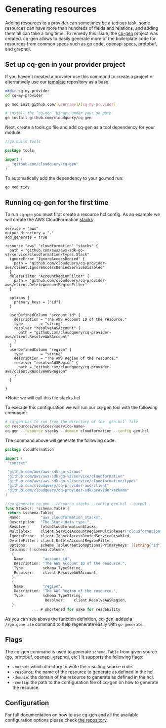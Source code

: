 # Generating resources

Adding resources to a provider can sometimes be a tedious task, some resources can have more than hundreds of fields and relations, and adding them all can
take a long time. To remedy this issue, the [cq-gen](https://github.com/cloudquery/cq-gen) project was created. cq-gen allows to easily generate more of the boilerplate code for resources from common specs such as go code, openapi specs, protobuf, and graphql.

## Set up cq-gen in your provider project

If you haven't created a provider use this command to create a project or alternatively use our [template](https://github.com/cloudquery/cq-provider-template) repository as a base.

```bash
mkdir cq-my-provider
cd cq-my-provider

go mod init github.com/[username]/[cq-my-provider]

# install the `cq-gen` binary under your go path
go install github.com/cloudquery/cq-gen
```

Next, create a tools.go file and add cq-gen as a tool dependency for your module.

```go
//go:build tools

package tools

import (
 _ "github.com/cloudquery/cq-gen"
)
```

To automatically add the dependency to your go.mod run:

```bash
go mod tidy
```

## Running cq-gen for the first time

To run `cq-gen` you must first create a resource hcl config. As an example we will create the AWS CloudFormation [stacks](https://pkg.go.dev/github.com/aws/aws-sdk-go-v2/service/cloudformation@v1.20.0/types#Stack)

```hcl
service = "aws"
output_directory = "."
add_generate = true

resource "aws" "cloudformation" "stacks" {
  path = "github.com/aws/aws-sdk-go-v2/service/cloudformation/types.Stack"
  ignoreError "IgnoreAccessDenied" {
    path = "github.com/cloudquery/cq-provider-aws/client.IgnoreAccessDeniedServiceDisabled"
  }
  deleteFilter "AccountRegionFilter" {
    path = "github.com/cloudquery/cq-provider-aws/client.DeleteAccountRegionFilter"
  }

  options {
    primary_keys = ["id"]
  }

  userDefinedColumn "account_id" {
    description = "The AWS Account ID of the resource."
    type        = "string"
    resolver "resolveAWSAccount" {
      path = "github.com/cloudquery/cq-provider-aws/client.ResolveAWSAccount"
    }
  }
  userDefinedColumn "region" {
    type        = "string"
    description = "The AWS Region of the resource."
    resolver "resolveAWSRegion" {
      path = "github.com/cloudquery/cq-provider-aws/client.ResolveAWSRegion"
    }
  }

}
```

*Note: we will call this file stacks.hcl

To execute this configuration we will run our cq-gen tool with the following command:

```bash
# cq-gen has to run from the directory of the `gen.hcl` file
cd resources/services/<service-name>
cq-gen --resource stacks --domain cloudformation --config gen.hcl
```

The command above will generate the following code:

```go
package cloudformation

import (
 "context"

 "github.com/aws/aws-sdk-go-v2/aws"
 "github.com/aws/aws-sdk-go-v2/service/cloudformation"
 "github.com/aws/aws-sdk-go-v2/service/cloudformation/types"
 "github.com/cloudquery/cq-provider-aws/client"
 "github.com/cloudquery/cq-provider-sdk/provider/schema"
)

//go:generate cq-gen --resource stacks --config gen.hcl --output .
func Stacks() *schema.Table {
 return &schema.Table{
  Name:         "aws_cloudformation_stacks",
  Description:  "The Stack data type.",
  Resolver:     fetchCloudformationStacks,
  Multiplex:    client.ServiceAccountRegionMultiplexer("cloudformation"),
  IgnoreError:  client.IgnoreAccessDeniedServiceDisabled,
  DeleteFilter: client.DeleteAccountRegionFilter,
  Options:      schema.TableCreationOptions{PrimaryKeys: []string{"id"}},
  Columns: []schema.Column{
   {
    Name:        "account_id",
    Description: "The AWS Account ID of the resource.",
    Type:        schema.TypeString,
    Resolver:    client.ResolveAWSAccount,
   },
   {
    Name:        "region",
    Description: "The AWS Region of the resource.",
    Type:        schema.TypeString,
                  Resolver:    client.ResolveAWSRegion,
   },
            ... # shortened for sake for readability
```

As you can see above the function definition, cq-gen, added a `//go:generate` command to help regenerate easily with `go generate`.

## Flags

The cq-gen command is used to generate `schema.Table` from given source (go, protobuf, openapi, graphql, etc') It supports the following flags:

* `-output`: which directory to write the resulting source code.
* `-resource`: the name of the resource to generate as defined in the hcl.
* `-domain`: the domain of the resource to generate as defined in the hcl.
* `-config`: the path to the configuration file of cq-gen on how to generate the resource.

## Configuration

For full documentation on how to use cq-gen and all the available configuration options please check [the repository](https://github.com/cloudquery/cq-gen#configuration).
